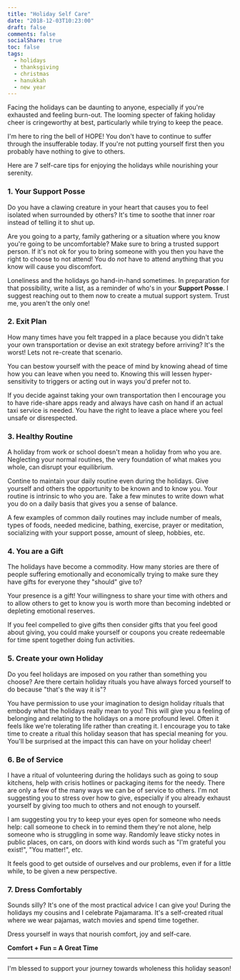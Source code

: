 ```yaml
---
title: "Holiday Self Care"
date: "2018-12-03T10:23:00"
draft: false
comments: false
socialShare: true
toc: false
tags:
  - holidays
  - thanksgiving
  - christmas 
  - hanukkah
  - new year
---
```


Facing the holidays can be daunting to anyone, especially if you're exhausted and feeling burn-out. The looming specter of faking holiday cheer is cringeworthy at best, particularly while trying to keep the peace. 

I'm here to ring the bell of HOPE! You don't have to continue to suffer through the insufferable today. If you're not putting yourself first then you probably have nothing to give to others. 

Here are 7 self-care tips for enjoying the holidays while nourishing your serenity.

### 1. Your Support Posse

Do you have a clawing creature in your heart that causes you to feel isolated when surrounded by others? It's time to soothe that inner roar instead of telling it to shut up. 

Are you going to a party, family gathering or a situation where you know you're going to be uncomfortable? Make sure to bring a trusted support person. If it's not ok for you to bring someone with you then you have the right to choose to not attend! You do *not* have to attend anything that you know will cause you discomfort.

Loneliness and the holidays go hand-in-hand sometimes. In preparation for that possibility, write a list, as a reminder of who's in your **Support Posse**. I suggest reaching out to them now to create a mutual support system. Trust me, you aren't the only one!

### 2. Exit Plan

How many times have you felt trapped in a place because you didn't take your own transportation or devise an exit strategy before arriving? It's the worst! Lets not re-create that scenario.

You can bestow yourself with the peace of mind by knowing ahead of time how you can leave when you need to. Knowing this will lessen hyper-sensitivity to triggers or acting out in ways you'd prefer not to.

If you decide against taking your own transportation then I encourage you to have ride-share apps ready and always have cash on hand if an actual taxi service is needed. You have the right to leave a place where you feel unsafe or disrespected. 

### 3. Healthy Routine

A holiday from work or school doesn't mean a holiday from who you are. Neglecting your normal routines, the very foundation of what makes you whole, can disrupt your equilibrium. 

Contine to maintain your daily routine even during the holidays. Give yourself and others the opportunity to be known and to know you. Your routine is intrinsic to who you are. Take a few minutes to write down what you do on a daily basis that gives you a sense of balance. 

A few examples of common daily routines may include number of meals, types of foods, needed medicine, bathing, exercise, prayer or meditation, socializing with your support posse, amount of sleep, hobbies, etc.

### 4. You are a Gift

The holidays have become a commodity. How many stories are there of people suffering emotionally and economically trying to make sure they have gifts for everyone they "should" give to?

Your presence is a gift! Your willingness to share your time with others and to allow others to get to know you is worth more than becoming indebted or depleting emotional reserves. 

If you feel compelled to give gifts then consider gifts that you feel good about giving, you could make yourself or coupons you create redeemable for time spent together doing fun activities.

### 5. Create your own Holiday

Do you feel holidays are imposed on you rather than something you choose? Are there certain holiday rituals you have always forced yourself to do because "that's the way it is"?

You have permission to use your imagination to design holiday rituals that embody what the holidays really mean to you! This will give you a feeling of belonging and relating to the holidays on a more profound level. Often it feels like we're tolerating life rather than creating it. I encourage you to take time to create a ritual this holiday season that has special meaning for you. You'll be surprised at the impact this can have on your holiday cheer!

### 6. Be of Service

I have a ritual of volunteering during the holidays such as going to soup kitchens, help with crisis hotlines or packaging items for the needy. There are only a few of the many ways we can be of service to others. I'm not suggesting you to stress over how to give, especially if you already exhaust yourself by giving too much to others and not enough to yourself. 

I am suggesting you try to keep your eyes open for someone who needs help: call someone to check in to remind them they're not alone, help someone who is struggling in some way. Randomly leave sticky notes in public places, on cars, on doors with kind words such as "I'm grateful you exist!", "You matter!", etc.

It feels good to get outside of ourselves and our problems, even if for a little while, to be given a new perspective.

### 7. Dress Comfortably

Sounds silly? It's one of the most practical advice I can give you! During the holidays my cousins and I celebrate Pajamarama. It's a self-created ritual where we wear pajamas, watch movies and spend time together.

Dress yourself in ways that nourish comfort, joy and self-care. 

**Comfort + Fun = A Great Time**

---

I'm blessed to support your journey towards wholeness this holiday season! 
